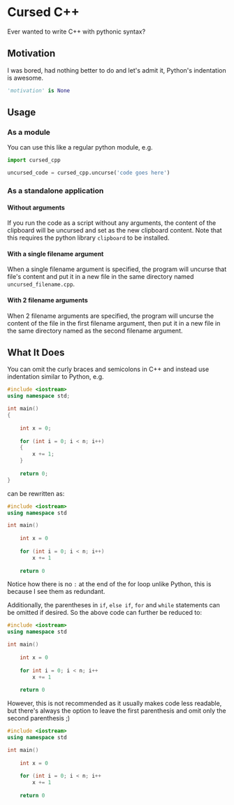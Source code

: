 # Cursed C++
Ever wanted to write C++ with pythonic syntax?

## Motivation
I was bored, had nothing better to do and let's admit it, Python's indentation is awesome.
```python
'motivation' is None
```

## Usage

### As a module

You can use this like a regular python module, e.g.

```python
import cursed_cpp

uncursed_code = cursed_cpp.uncurse('code goes here')
```

### As a standalone application


#### Without arguments
If you run the code as a script without any arguments, the content of the clipboard will be uncursed and set as the new clipboard content.
Note that this requires the python library `clipboard` to be installed.

#### With a single filename argument
When a single filename argument is specified, the program will uncurse that file's content and put it in a new file in the same directory named `uncursed_filename.cpp`.

#### With 2 filename arguments
When 2 filename arguments are specified, the program will uncurse the content of the file in the first filename argument, then put it in a new file in the same directory named as the second filename argument.



## What It Does
You can omit the curly braces and semicolons in C++ and instead use indentation similar to Python, e.g.

```cpp
#include <iostream>
using namespace std;

int main()
{
  
    int x = 0;
  
    for (int i = 0; i < n; i++)
    {
        x += 1;
    }
  
    return 0;
}
```
can be rewritten as:
```cpp
#include <iostream>
using namespace std

int main()
  
    int x = 0
  
    for (int i = 0; i < n; i++)
        x += 1
  
    return 0
```
Notice how there is no `:` at the end of the for loop unlike Python, this is because I see them as redundant.

Additionally, the parentheses in `if`, `else if`, `for` and `while` statements can be omitted if desired.
So the above code can further be reduced to:
```cpp
#include <iostream>
using namespace std

int main()
  
    int x = 0
  
    for int i = 0; i < n; i++
        x += 1
  
    return 0
```
However, this is not recommended as it usually makes code less readable, but there's always the option to leave the first parenthesis and omit only the second parenthesis ;)
```cpp
#include <iostream>
using namespace std

int main()
  
    int x = 0
  
    for (int i = 0; i < n; i++
        x += 1
  
    return 0
```
